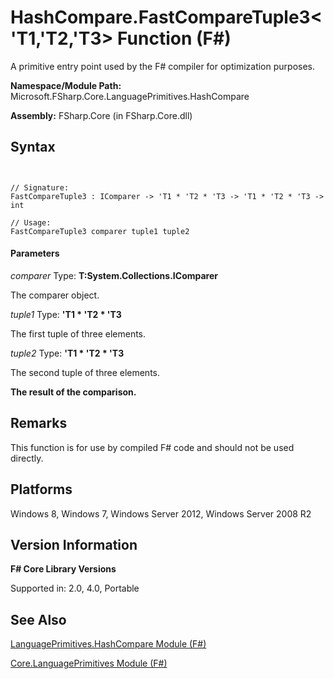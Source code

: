 # HashCompare.FastCompareTuple3<'T1,'T2,'T3> Function (F#)

A primitive entry point used by the F# compiler for optimization purposes.

**Namespace/Module Path:** Microsoft.FSharp.Core.LanguagePrimitives.HashCompare

**Assembly:** FSharp.Core (in FSharp.Core.dll)


## Syntax


```


// Signature:
FastCompareTuple3 : IComparer -> 'T1 * 'T2 * 'T3 -> 'T1 * 'T2 * 'T3 -> int

// Usage:
FastCompareTuple3 comparer tuple1 tuple2

```



#### Parameters
*comparer*
Type: **T:System.Collections.IComparer**


The comparer object.


*tuple1*
Type: **'T1 &#42; 'T2 &#42; 'T3**


The first tuple of three elements.


*tuple2*
Type: **'T1 &#42; 'T2 &#42; 'T3**


The second tuple of three elements.



**The result of the comparison.**
## Remarks
This function is for use by compiled F# code and should not be used directly.


## Platforms
Windows 8, Windows 7, Windows Server 2012, Windows Server 2008 R2


## Version Information
**F# Core Library Versions**

Supported in: 2.0, 4.0, Portable




## See Also
[LanguagePrimitives.HashCompare Module &#40;F&#35;&#41;](LanguagePrimitives.HashCompare-Module-%5BFSharp%5D.md)

[Core.LanguagePrimitives Module &#40;F&#35;&#41;](Core.LanguagePrimitives-Module-%5BFSharp%5D.md)

